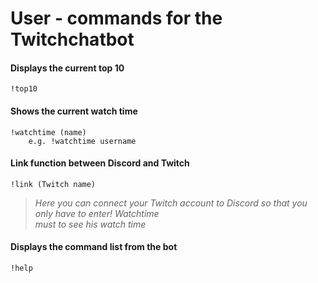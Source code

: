 # User - commands for the Twitchchatbot

#### Displays the current top 10

```
!top10
```
#### Shows the current watch time

```
!watchtime (name)
    e.g. !watchtime username
```
#### Link function between Discord and Twitch

```
!link (Twitch name)
```
> _Here you can connect your Twitch account to Discord so that you only have to enter! Watchtime <br>
must to see his watch time_
#### Displays the command list from the bot

```
!help

```